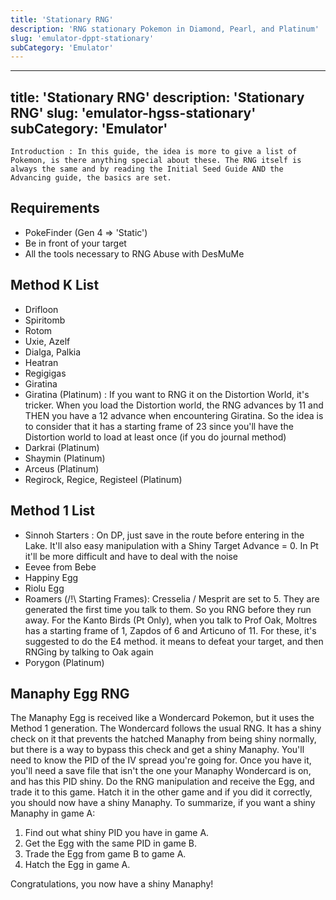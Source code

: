 ```yaml
---
title: 'Stationary RNG'
description: 'RNG stationary Pokemon in Diamond, Pearl, and Platinum'
slug: 'emulator-dppt-stationary'
subCategory: 'Emulator'
---
```


---
title: 'Stationary RNG'
description: 'Stationary RNG'
slug: 'emulator-hgss-stationary'
subCategory: 'Emulator'
---

```
Introduction : In this guide, the idea is more to give a list of Pokemon, is there anything special about these. The RNG itself is always the same and by reading the Initial Seed Guide AND the Advancing guide, the basics are set.
```
## Requirements

- PokeFinder (Gen 4 => 'Static')
- Be in front of your target
- All the tools necessary to RNG Abuse with DesMuMe

## Method K List 
* Drifloon
* Spiritomb
* Rotom
* Uxie, Azelf
* Dialga, Palkia
* Heatran
* Regigigas
* Giratina 
* Giratina (Platinum) : If you want to RNG it on the Distortion World, it's tricker. When you load the Distortion world, the RNG advances by 11 and THEN you have a 12 advance when encountering Giratina. So the idea is to consider that it has a starting frame of 23 since you'll have the Distortion world to load at least once (if you do journal method)
* Darkrai (Platinum)
* Shaymin (Platinum)
* Arceus (Platinum)
* Regirock, Regice, Registeel (Platinum)

## Method 1 List 
* Sinnoh Starters : On DP, just save in the route before entering in the Lake. It'll also easy manipulation with a Shiny Target Advance = 0. In Pt it'll be more difficult and have to deal with the noise
* Eevee from Bebe
* Happiny Egg
* Riolu Egg
* Roamers (/!\ Starting Frames): Cresselia / Mesprit are set to 5. They are generated the first time you talk to them. So you RNG before they run away. For the Kanto Birds (Pt Only), when you talk to Prof Oak, Moltres has a starting frame of 1, Zapdos of 6 and Articuno of 11. For these, it's suggested to do the E4 method. it means to defeat your target, and then RNGing by talking to Oak again
* Porygon (Platinum)


## Manaphy Egg RNG

The Manaphy Egg is received like a Wondercard Pokemon, but it uses the Method 1 generation. The Wondercard follows the usual RNG. It has a shiny check on it that prevents the hatched Manaphy from being shiny normally, but there is a way to bypass this check and get a shiny Manaphy. You'll need to know the PID of the IV spread you're going for. Once you have it, you'll need a save file that isn't the one your Manaphy Wondercard is on, and has this PID shiny. Do the RNG manipulation and receive the Egg, and trade it to this game. Hatch it in the other game and if you did it correctly, you should now have a shiny Manaphy. To summarize, if you want a shiny Manaphy in game A:

1. Find out what shiny PID you have in game A.
2. Get the Egg with the same PID in game B.
3. Trade the Egg from game B to game A.
4. Hatch the Egg in game A.

Congratulations, you now have a shiny Manaphy!
